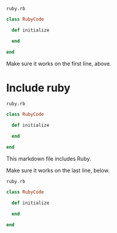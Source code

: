 <!--- GENERATED FILE, DO NOT EDIT --->
<code>ruby.rb</code>
```ruby
class RubyCode

  def initialize

  end

end
```

Make sure it works on the first line, above.

# Include ruby

<code>ruby.rb</code>
```ruby
class RubyCode

  def initialize

  end

end
```

This markdown file includes Ruby.

Make sure it works on the last line, below.

<code>ruby.rb</code>
```ruby
class RubyCode

  def initialize

  end

end
```
